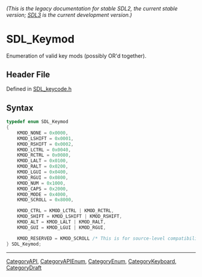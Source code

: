###### (This is the legacy documentation for stable SDL2, the current stable version; [SDL3](https://wiki.libsdl.org/SDL3/) is the current development version.)
# SDL_Keymod

Enumeration of valid key mods (possibly OR'd together).

## Header File

Defined in [SDL_keycode.h](https://github.com/libsdl-org/SDL/blob/SDL2/include/SDL_keycode.h)

## Syntax

```c
typedef enum SDL_Keymod
{
    KMOD_NONE = 0x0000,
    KMOD_LSHIFT = 0x0001,
    KMOD_RSHIFT = 0x0002,
    KMOD_LCTRL = 0x0040,
    KMOD_RCTRL = 0x0080,
    KMOD_LALT = 0x0100,
    KMOD_RALT = 0x0200,
    KMOD_LGUI = 0x0400,
    KMOD_RGUI = 0x0800,
    KMOD_NUM = 0x1000,
    KMOD_CAPS = 0x2000,
    KMOD_MODE = 0x4000,
    KMOD_SCROLL = 0x8000,

    KMOD_CTRL = KMOD_LCTRL | KMOD_RCTRL,
    KMOD_SHIFT = KMOD_LSHIFT | KMOD_RSHIFT,
    KMOD_ALT = KMOD_LALT | KMOD_RALT,
    KMOD_GUI = KMOD_LGUI | KMOD_RGUI,

    KMOD_RESERVED = KMOD_SCROLL /* This is for source-level compatibility with SDL 2.0.0. */
} SDL_Keymod;
```

----
[CategoryAPI](CategoryAPI), [CategoryAPIEnum](CategoryAPIEnum), [CategoryEnum](CategoryEnum), [CategoryKeyboard](CategoryKeyboard), [CategoryDraft](CategoryDraft)



